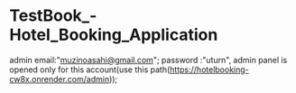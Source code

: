 # TestBook_-Hotel_Booking_Application
admin email:"muzinoasahi@gmail.com";
password :"uturn",
admin panel is opened only for this account(use this path(https://hotelbooking-cw8x.onrender.com/admin));
